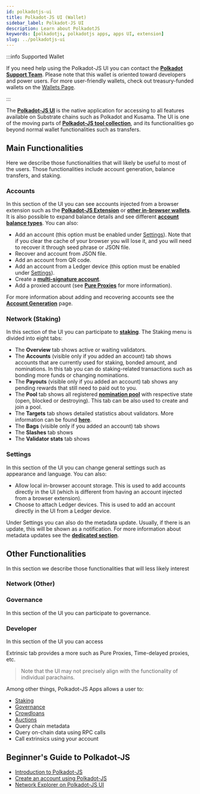 ```yaml
---
id: polkadotjs-ui
title: Polkadot-JS UI (Wallet)
sidebar_label: Polkadot-JS UI
description: Learn about PolkadotJS
keywords: [polkadotjs, polkadotjs apps, apps UI, extension]
slug: ../polkadotjs-ui
---
```


:::info Supported Wallet

If you need help using the Polkadot-JS UI you can contact the
[**Polkadot Support Team**](https://support.polkadot.network/support/home). Please note that this
wallet is oriented toward developers and power users. For more user-friendly wallets, check out
treasury-funded wallets on the [Wallets Page](./../general/wallets.md).

:::

The [**Polkadot-JS UI**](https://polkadot.js.org/apps/#/explorer) is the native application for
accessing to all features available on Substrate chains such as Polkadot and Kusama. The UI is one
of the moving parts of [**Polkadot-JS tool collection**](./polkadotjs.md), and its functionalities
go beyond normal wallet functionalities such as transfers.

## Main Functionalities

Here we describe those functionalities that will likely be useful to most of the users. Those
functionalities include account generation, balance transfers, and staking.

### Accounts

In this section of the UI you can see accounts injected from a browser extension such as the
[**Polkadot-JS Extension**](./polkadotjs.md#polkadot-js-extension) or
[**other in-browser wallets**](./wallets.md#browser-extensions). It is also possible to expand
balance details and see different
[**account balance types**](../learn/learn-accounts.md#account-balance-types). You can also:

- Add an account (this option must be enabled under [Settings](#settings)). Note that if you clear
  the cache of your browser you will lose it, and you will need to recover it through seed phrase or
  JSON file.
- Recover and account from JSON file.
- Add an account from QR code.
- Add an account from a Ledger device (this option must be enabled under [Settings](#settings)).
- Create a [**multi-signature account**](../learn/learn-account-multisig.md).
- Add a proxied account (see
  [**Pure Proxies**](../learn/learn-proxies.md#anonymous-proxy-pure-proxy) for more information).

For more information about adding and recovering accounts see the
[**Account Generation**](../learn/learn-account-generation.md) page.

### Network (Staking)

In this section of the UI you can participate to [**staking**](../learn/learn-staking.md). The
Staking menu is divided into eight tabs:

- The **Overview** tab shows active or waiting validators.
- The **Accounts** (visible only if you added an account) tab shows accounts that are currently used
  for staking, bonded amount, and nominations. In this tab you can do staking-related transactions
  such as bonding more funds or changing nominations.
- The **Payouts** (visible only if you added an account) tab shows any pending rewards that still
  need to paid out to you.
- The **Pool** tab shows all registered [**nomination pool**](../learn/learn-nomination-pools.md)
  with respective state (open, blocked or destroying). This tab can be also used to create and join
  a pool.
- The **Targets** tab shows detailed statistics about validators. More information can be found
  [**here**](../learn/learn-nominator.md).
- The **Bags** (visible only if you added an account) tab shows
- The **Slashes** tab shows
- The **Validator stats** tab shows

### Settings

In this section of the UI you can change general settings such as appearance and language. You can
also:

- Allow local in-browser account storage. This is used to add accounts directly in the UI (which is
  different from having an account injected from a browser extension).
- Choose to attach Ledger devices. This is used to add an account directly in the UI from a Ledger
  device.

Under Settings you can also do the metadata update. Usually, if there is an update, this will be
shown as a notification. For more information about metadata updates see the
[**dedicated section**](../learn/learn-extrinsics.md#metadata-updates).

## Other Functionalities

In this section we describe those functionalities that will less likely interest

### Network (Other)

### Governance

In this section of the UI you can participate to governance.

### Developer

In this section of the UI you can access

Extrinsic tab provides a more such as Pure Proxies, Time-delayed proxies, etc.

> Note that the UI may not precisely align with the functionality of individual parachains.

Among other things, Polkadot-JS Apps allows a user to:

- [Staking](../learn/learn-staking.md)
- [Governance](../learn/learn-governance.md)
- [Crowdloans](../learn/learn-crowdloans.md)
- [Auctions](../learn/learn-auction.md)
- Query chain metadata
- Query on-chain data using RPC calls
- Call extrinsics using your account

## Beginner's Guide to Polkadot-JS

- [Introduction to Polkadot-JS](https://www.youtube.com/watch?v=4EQqwGFV1D8)
- [Create an account using Polkadot-JS](https://www.youtube.com/watch?v=sy7lvAqyzkY)
- [Network Explorer on Polkadot-JS UI](https://www.youtube.com/watch?v=g4b4IWR6OrE)
